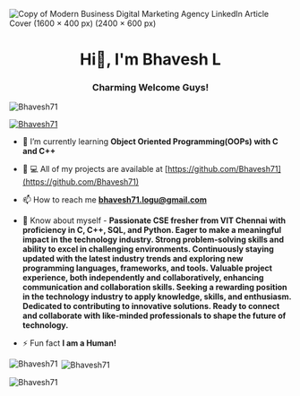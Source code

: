 ![Copy of Modern Business Digital Marketing Agency LinkedIn Article Cover (1600 × 400 px) (2400 × 600 px)](https://user-images.githubusercontent.com/77270386/205562511-3977c28d-e16c-42bb-98fa-c79d5e742982.png)



<h1 align="center">Hi👋, I'm Bhavesh L</h1>
<h3 align="center">Charming Welcome Guys!</h3>
<p align="left"> <img src="https://komarev.com/ghpvc/?username=coderatul&label=Profile%20views&color=0e75b6&style=flat"alt="Bhavesh71"/></p>
<p align="left"> <a href="https://github.com/ryo-ma/github-profile-trophy"><img src="https://github-profile-trophy.vercel.app/?username=Bhavesh71"alt="Bhavesh71" /></a> </p>


- 🌱 I’m currently learning **Object Oriented Programming(OOPs) with C and C++**





- 👨 ‍💻 All of my projects are available at [https://github.com/Bhavesh71](https://github.com/Bhavesh71)

- 📫 How to reach me **bhavesh71.logu@gmail.com**
- 📄 Know about myself - **Passionate CSE fresher from VIT Chennai with proficiency in C, C++, SQL, and Python. Eager to make a meaningful impact in the technology industry. Strong problem-solving skills and ability to excel in challenging environments. Continuously staying updated with the latest industry trends and exploring new programming languages, frameworks, and tools. Valuable project experience, both independently and collaboratively, enhancing communication and collaboration skills. Seeking a rewarding position in the technology industry to apply knowledge, skills, and enthusiasm. Dedicated to contributing to innovative solutions. Ready to connect and collaborate with like-minded professionals to shape the future of technology.**
- ⚡ Fun fact **I am a Human!**
<p><img align="left" src="https://github-readme-stats.vercel.app/api/top-langs?username=Bhavesh71&show_icons=true&locale=en&layout=compact" alt="Bhavesh71"/></p>
<p>&nbsp;<img align="center" src="https://github-readme-stats.vercel.app/api?username=Bhavesh71&show_icons=true&locale=en"alt="Bhavesh71"/></p>
<p><img align="center" src="https://github-readme-streak-stats.herokuapp.com/?user=Bhavesh71&" alt="Bhavesh71"/></p
